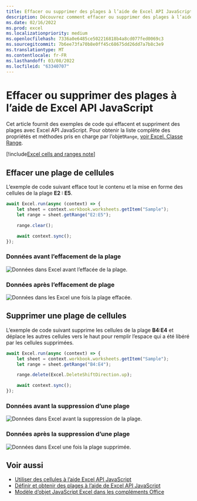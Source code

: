 ```yaml
---
title: Effacer ou supprimer des plages à l’aide de Excel API JavaScript
description: Découvrez comment effacer ou supprimer des plages à l’aide de l Excel API JavaScript.
ms.date: 02/16/2022
ms.prod: excel
ms.localizationpriority: medium
ms.openlocfilehash: 7336a0e6485ce502216818b4a8cd077fed0069c3
ms.sourcegitcommit: 7b6ee73fa70b8e0ff45c68675dd26dd7a7b8c3e9
ms.translationtype: MT
ms.contentlocale: fr-FR
ms.lasthandoff: 03/08/2022
ms.locfileid: "63340707"
---
```

# <a name="clear-or-delete-ranges-using-the-excel-javascript-api"></a>Effacer ou supprimer des plages à l’aide de Excel API JavaScript

Cet article fournit des exemples de code qui effacent et suppriment des plages avec Excel API JavaScript. Pour obtenir la liste complète des propriétés et méthodes pris en charge par l’objet`Range`, [voir Excel. Classe Range](/javascript/api/excel/excel.range).

[!include[Excel cells and ranges note](../includes/note-excel-cells-and-ranges.md)]

## <a name="clear-a-range-of-cells"></a>Effacer une plage de cellules

L’exemple de code suivant efface tout le contenu et la mise en forme des cellules de la plage **E2 : E5**.  

```js
await Excel.run(async (context) => {
    let sheet = context.workbook.worksheets.getItem("Sample");
    let range = sheet.getRange("E2:E5");

    range.clear();

    await context.sync();
});
```

### <a name="data-before-range-is-cleared"></a>Données avant l’effacement de la plage

![Données dans Excel avant l’effacée de la plage.](../images/excel-ranges-start.png)

### <a name="data-after-range-is-cleared"></a>Données après l’effacement de plage

![Données dans les Excel une fois la plage effacée.](../images/excel-ranges-after-clear.png)

## <a name="delete-a-range-of-cells"></a>Supprimer une plage de cellules

L’exemple de code suivant supprime les cellules de la plage **B4:E4** et déplace les autres cellules vers le haut pour remplir l’espace qui a été libéré par les cellules supprimées.

```js
await Excel.run(async (context) => {
    let sheet = context.workbook.worksheets.getItem("Sample");
    let range = sheet.getRange("B4:E4");

    range.delete(Excel.DeleteShiftDirection.up);

    await context.sync();
});
```

### <a name="data-before-range-is-deleted"></a>Données avant la suppression d’une plage

![Données dans Excel avant la suppression de la plage.](../images/excel-ranges-start.png)

### <a name="data-after-range-is-deleted"></a>Données après la suppression d’une plage

![Données dans Excel une fois la plage supprimée.](../images/excel-ranges-after-delete.png)

## <a name="see-also"></a>Voir aussi

- [Utiliser des cellules à l’aide Excel API JavaScript](excel-add-ins-cells.md)
- [Définir et obtenir des plages à l’aide de Excel API JavaScript](excel-add-ins-ranges-set-get.md)
- [Modèle d’objet JavaScript Excel dans les compléments Office](excel-add-ins-core-concepts.md)
